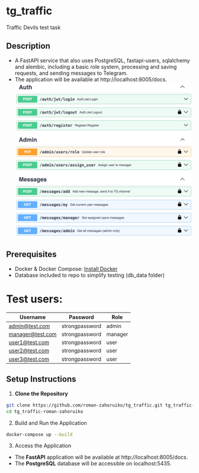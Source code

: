 # tg_traffic
Traffic Devils test task

## Description
- A FastAPI service that also uses PostgreSQL, fastapi-users, sqlalchemy and alembic, including a basic role system, processing and saving requests, and sending messages to Telegram.
- The application will be available at http://localhost:8005/docs.
![img.png](routes.png)

## Prerequisites

- Docker & Docker Compose: [Install Docker](https://docs.docker.com/get-docker/)
- Database included to repo to simplify testing (db_data folder)

# Test users:

| Username         |  Password | Role    |
|------------------|---|---------|
| admin@test.com   | strongpassword | admin   |
| manager@test.com | strongpassword | manager |
| user1@test.com   | strongpassword | user    |
| user2@test.com   | strongpassword | user    |
| user3@test.com   | strongpassword | user    |


## Setup Instructions

1. **Clone the Repository**
```bash
git clone https://github.com/roman-zahoruiko/tg_traffic.git tg_traffic-roman-zahoruiko
cd tg_traffic-roman-zahoruiko
```
2. Build and Run the Application
```bash
docker-compose up --build
```
3. Access the Application

- The **FastAPI** application will be available at http://localhost:8005/docs.
- The **PostgreSQL** database will be accessible on localhost:5435.
